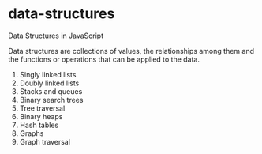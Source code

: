 # data-structures
Data Structures in JavaScript

Data structures are collections of values, the relationships among them and the functions or operations that can be applied to the data.

1) Singly linked lists
2) Doubly linked lists
3) Stacks and queues
4) Binary search trees
5) Tree traversal
6) Binary heaps
7) Hash tables
8) Graphs
9) Graph traversal